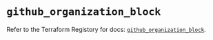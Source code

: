 # `github_organization_block`

Refer to the Terraform Registory for docs: [`github_organization_block`](https://registry.terraform.io/providers/integrations/github/5.43.0/docs/resources/organization_block).
